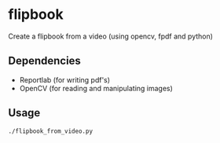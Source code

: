 # flipbook

Create a flipbook from a video (using opencv, fpdf and python)

## Dependencies

- Reportlab (for writing pdf's)
- OpenCV (for reading and manipulating images)

## Usage

    ./flipbook_from_video.py
